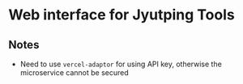 # Web interface for Jyutping Tools

## Notes

- Need to use `vercel-adaptor` for using API key, otherwise the microservice cannot be secured

